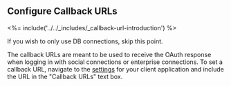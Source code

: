 ## Configure Callback URLs

<%= include('../../_includes/_callback-url-introduction') %>

If you wish to only use DB connections, skip this point.

The callback URLs are meant to be used to receive the OAuth response when logging in with social connections or enterprise connections. To set a callback URL, navigate to the [settings](${manage_url}/#/applications/${account.clientId}/settings) for your client application and include the URL in the "Callback URLs" text box.
